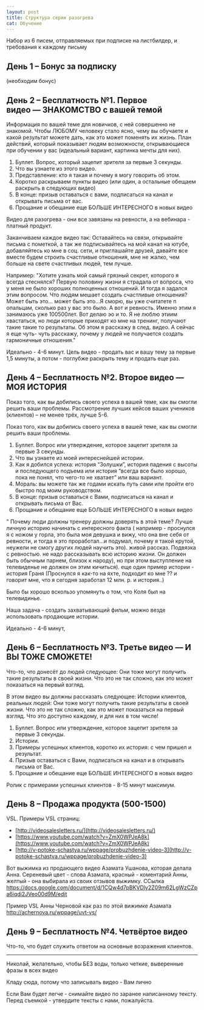 ```yaml
---
layout: post
title: Структура серии разогрева
cat: Обучение
---
```


Набор из 6 писем, отправляемых при подписке на листбилдер, и требования к каждому письму

## День 1 – Бонус за подписку

(необходим бонус)

## День 2 – Бесплатность №1. Первое видео — ЗНАКОМСТВО с вашей темой

Информация по вашей теме для новичков, с ней совершенно не знакомой. Чтобы ЛЮБОМУ человеку стало ясно, чему вы обучаете и какой результат можете дать, как это может поменять их жизнь.
План действий, который показывает людям возможности, открывающиеся при обучении у вас (идеальный вариант, картинка мечты для них).

1. Буллет. Вопрос, который зацепит зрителя за первые 3 секунды.
2. Что вы узнаете из этого видео.
3. Представление: кто я такая и почему я могу говорить об этом.
4. Коротко раскрываем пункты видео (или один, а остальные обещаем раскрыть в следующих видео)
5. В конце: призыв оставаться с вами, подписаться на канал и открывать письма от вас.
6. Прощание и обещание еще БОЛЬШЕ ИНТЕРЕСНОГО в новых видео

Видео для разогрева - они все завязаны на ревности, а на вебинара - платный продукт.

Заканчиваем каждое видео так: Оставайтесь на связи, открывайте письма с пометкой, а так же подписывайтесь на мой канал на ютубе, добавляйтесь ко мне в соц. сети, и приглашайте друзей, давайте все вместе будем строить счастливые отношения, мне не жалко, чем больше на свете счастливых людей, тем лучше. 

Например: "Хотите узнать мой самый грязный секрет, которого я всегда стеснялся? Первую половину жизни я страдала от вопроса, что у меня не было хороших полноценных отношений. И тогда я задался этим вопросом. Что людям мешает создать счастливые отношения? Может быть это... может быть это...Я сморю, вы уже считатете п опальцам, сколько раз у вас это было. А вот и ревность. Именно этим я занимаюсь уже 100500лет. Вот делаю эо и то. Я не люблю этиим хвастаться, но люди которые приходят ко мне на тренинг, получают такие такие то результаты. Об этом я расскажу в след. видео. А сейчас я еще чуть- чуть расскажу, почему у людей не получается создать гармоничные отношения."

Идеально - 4-6 минут. Цель видео - продать вас и вашу тему за первые 1,5 минуты, а потом - поглубже раскрыть тему и продать еще раз.

## День 4 – Бесплатность №2. Второе видео — МОЯ ИСТОРИЯ

Показ того, как вы добились своего успеха в вашей теме, как вы смогли решить ваши проблемы.
Рассмотрение лучших кейсов ваших учеников (клиентов) – не менее трёх, лучше 5-6.

Показ того, как вы добились своего успеха в вашей теме, как вы смогли решить ваши проблемы.

1. Буллет. Вопрос или утверждение, которое зацепит зрителя за первые 3 секунды.
2. Что вы узнаете из моей интереснейшей истории.
3. Как я добился успеха: история “Золушки”, история падения с высоты и последующего подъема или история “всегда все было хорошо, пока не понял, что чего-то не хватает” или ваш вариант.
4. Мораль: вы можете так же годами искать путь сами или пройти его быстро под моим руководством.
5. В конце:  призыв оставаться с Вами, подписаться на канал и открывать письма от Вас.
6. Прощание и обещание еще БОЛЬШЕ ИНТЕРЕСНОГО в новых видео

 " Почему люди должны тренеру должны доверять в этой теме? Лучше личную историю начинать с интересного факта ( например - проснулся я с ножом у горла, это была моя девушка и вижу, что она вне себя от ревности, и тогда я это проработал...и подумал, почему я такой крутой, неужели не смогу других людей научить это). живой рассказ. Подвязка с ревностью. не надо рассказывать всю историю жизни. Он должен быть обычным парнем, близок к народу), но при этом выступление на телевиденье не должен он этим кичиться). еще один пример истории - история Граня (Проснулся я как-то на яхте, подходит ко мне ?? и говорит мне, что я сегодня заработал 12 млн. р. и история..)

Было бы хорошо вскользо упомянуть о том, что Коля был на телевидинье. 

Наша задача - создать захватывающий фильм, можно везде использовать продающие истории. 

Идеально - 4-6 минут,

## День 6 – Бесплатность №3. Третье видео — И ВЫ ТОЖЕ СМОЖЕТЕ!

Что-то, что донесёт до людей следующее: Они тоже могут получить такие результаты в своей жизни. Что это не так сложно, как это может показаться на первый взгляд.

В этом видео вы должны рассказать следующее:
Истории клиентов, реальных людей: Они тоже могут получить такие результаты в своей жизни. Что это не так сложно, как это может показаться на первый взгляд. Что это доступно каждому, и для них в том числе!

1. Буллет. Вопрос или утверждение, которое зацепит зрителя за первые 3 секунды.
2. Истории.
5. Примеры успешных клиентов, коротко их история: с чем пришел и результат.
6. Призыв оставаться с Вами, подписаться на канал и в открывать письма от Вас.
7. Прощание и обещание еще БОЛЬШЕ ИНТЕРЕСНОГО в новых видео

Ролик с примерами успешных клиентов - 8-15 минут максимум.

## День 8 – Продажа продукта (500-1500)

VSL. Примеры VSL страниц:

- [http://videosalesletters.ru/](http://videosalesletters.ru/)
- [https://www.youtube.com/watch?v=ZmX0WPJeA8k](https://www.youtube.com/watch?v=ZmX0WPJeA8k)
- [http://v-potoke-schastya.ru/wppage/probuzhdenie-video-3](http://v-potoke-schastya.ru/wppage/probuzhdenie-video-3)

Вот выжимка из продающего видео Азамата Ушанова, которая делала Анна. Сереневый цвет - слова Азамата, красный - коментарий Анны, желтый - она выбирала из своих отзывов выжимку.  ССылка https://docs.google.com/document/d/1CQw4d7pBKVDly2Z09m62LgWzCZpa6iqdi2JVeo00d9M/edit

Пример VSL Анны Черновой как раз по этой вижимке Азамата  http://achernova.ru/wppage/uvt-vs/

## День 9 – Бесплатность №4. Четвёртое видео

Что-то, что будет служить ответом на основные возражения клиентов.

---

Николай, желательно, чтобы БЕЗ воды, только четкие, выверенные фразы в всех видео

Кладу сюда, потому что записывать видео - Вам лично

Если Вам будет легче - снимайте видео по заранее написанному тексту. Перед съемкой - утвердите тексты с нами, пожалуйста.
